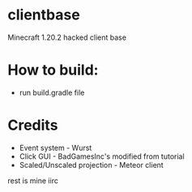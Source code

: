 # clientbase
Minecraft 1.20.2 hacked client base

# How to build:
+ run build.gradle file 

# Credits
+ Event system - Wurst
+ Click GUI - BadGamesInc's modified from tutorial
+ Scaled/Unscaled projection - Meteor client

rest is mine iirc
